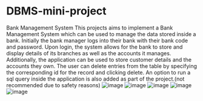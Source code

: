 # DBMS-mini-project

Bank Management System
This projects aims to implement a Bank Management System which can be used to manage the data stored inside a bank. Initially the bank manager logs into their bank with their bank code and password. Upon login, the system allows for the bank to store and display details of its branches as well as the accounts it manages. Additionally, the application can be used to store customer details and the accounts they own. The user can delete entries from the table by specifying the corresponding id for the record and clicking delete. 
An option to run a sql query inside the application is also added as part of the project.(not recommended due to safety reasons)
![image](https://user-images.githubusercontent.com/79457820/214831500-091b01c0-5785-4a77-b554-e427ed91e35d.png)
![image](https://user-images.githubusercontent.com/79457820/214831513-9d1278db-8c45-4f8b-aa79-4510152fc606.png)
![image](https://user-images.githubusercontent.com/79457820/214831526-d9431753-971c-4cc7-b559-2b01798c09b7.png)
![image](https://user-images.githubusercontent.com/79457820/214831544-d41f9a86-adba-4160-94e4-2354cd6f6744.png)
![image](https://user-images.githubusercontent.com/79457820/214831556-9792b48d-ffdc-4749-b501-e6527a3cce82.png)
